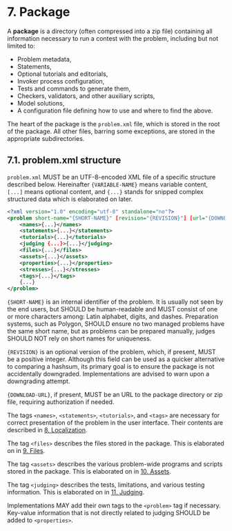 # 7. Package

A **package** is a directory (often compressed into a zip file) containing all information necessary to run a contest with the problem, including but not limited to:

- Problem metadata,
- Statements,
- Optional tutorials and editorials,
- Invoker process configuration,
- Tests and commands to generate them,
- Checkers, validators, and other auxiliary scripts,
- Model solutions,
- A configuration file defining how to use and where to find the above.

The heart of the package is the `problem.xml` file, which is stored in the root of the package. All other files, barring some exceptions, are stored in the appropriate subdirectories.


## 7.1. problem.xml structure

`problem.xml` MUST be an UTF-8-encoded XML file of a specific structure described below. Hereinafter `{VARIABLE-NAME}` means variable content, `[...]` means optional content, and `{...}` stands for snipped complex structured data which is elaborated on later.

```xml
<?xml version="1.0" encoding="utf-8" standalone="no"?>
<problem short-name="{SHORT-NAME}" [revision="{REVISION}"] [url="{DOWNLOAD-URL}"]>
    <names>{...}</names>
    <statements>{...}</statements>
    <tutorials>{...}</tutorials>
    <judging {...}>{...}</judging>
    <files>{...}</files>
    <assets>{...}</assets>
    <properties>{...}</properties>
    <stresses>{...}</stresses>
    <tags>{...}</tags>
    {...}
</problem>
```

`{SHORT-NAME}` is an internal identifier of the problem. It is usually not seen by the end users, but SHOULD be human-readable and MUST consist of one or more characters among: Latin alphabet, digits, and dashes. Preparation systems, such as Polygon, SHOULD ensure no two managed problems have the same short name, but as problems can be prepared manually, judges SHOULD NOT rely on short names for uniqueness.

`{REVISION}` is an optional version of the problem, which, if present, MUST be a positive integer. Although this field can be used as a quicker alternative to comparing a hashsum, its primary goal is to ensure the package is not accidentally downgraded. Implementations are advised to warn upon a downgrading attempt.

`{DOWNLOAD-URL}`, if present, MUST be an URL to the package directory or zip file, requiring authorization if needed.

The tags `<names>`, `<statements>`, `<tutorials>`, and `<tags>` are necessary for correct presentation of the problem in the user interface. Their contents are described in [8. Localization](08-localization.md).

The tag `<files>` describes the files stored in the package. This is elaborated on in [9. Files](09-files.md).

The tag `<assets>` describes the various problem-wide programs and scripts stored in the package. This is elaborated on in [10. Assets](10-assets.md).

The tag `<judging>` describes the tests, limitations, and various testing information. This is elaborated on in [11. Judging](11-judging.md).

<!--
    <properties>{...}</properties>
    <stresses>{...}</stresses>
-->

Implementations MAY add their own tags to the `<problem>` tag if necessary. Key-value information that is not directly related to judging SHOULD be added to `<properties>`.
